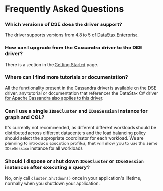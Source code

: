 # Frequently Asked Questions

### Which versions of DSE does the driver support?

The driver supports versions from 4.8 to 5 of [DataStax Enterprise][dse].

### How can I upgrade from the Cassandra driver to the DSE driver?

There is a section in the [Getting Started](../getting-started/) page.

### Where can I find more tutorials or documentation?

All the functionality present in the Cassandra driver is available on the DSE driver, [any tutorial or documentation
that references the DataStax C# driver for Apache Cassandra also applies to this driver][core-features].

### Can I use a single `IDseCluster` and `IDseSession` instance for graph and CQL?

It's currently not recommended, as different different workloads should be distributed across different datacenters
and the load balancing policy should select the appropriate coordinator for each workload.
We are planning to introduce execution profiles, that will allow you to use the same `IDseSession` instance
for all workloads.

### Should I dispose or shut down `IDseCluster` or `IDseSession` instances after executing a query?

No, only call `cluster.Shutdown()` once in your application's lifetime, normally when you shutdown your application.

[dse]: http://www.datastax.com/products/datastax-enterprise
[core-features]: http://datastax.github.io/csharp-driver/features/